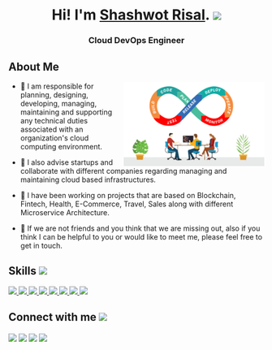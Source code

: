 <h1 align="center"> Hi! I'm <a href="https://shashwotrisal.com.np">Shashwot Risal</a>. <img src = "https://raw.githubusercontent.com/MartinHeinz/MartinHeinz/master/wave.gif" width = 50px></h1>
<h3 align="center">Cloud DevOps Engineer</h3>

</p>

<h2> About Me </h2>

<img width="55%" align="right" alt="Github" src="https://github.com/shashwot/shashwot/blob/main/devops.gif" />


- 🔭 I am responsible for planning, designing, developing, managing, maintaining and supporting any technical duties associated with an organization's cloud computing environment.

- 🌱 I also advise startups and collaborate with different companies regarding managing and maintaining cloud based infrastructures.

- 👯 I have been working on projects that are based on Blockchain, Fintech, Health, E-Commerce, Travel, Sales along with different Microservice Architecture. 

- 💬 If we are not friends and you think that we are missing out, also if you think I can be helpful to you or would like to meet me, please feel free to get in touch.

<h2> Skills <img src = "https://media2.giphy.com/media/QssGEmpkyEOhBCb7e1/giphy.gif?cid=ecf05e47a0n3gi1bfqntqmob8g9aid1oyj2wr3ds3mg700bl&rid=giphy.gif" width = 32px> </h2>
<a href= "https://github.com/shashwot/terraform" > <img width ='32px' src ='https://cdn.icon-icons.com/icons2/2107/PNG/512/file_type_terraform_icon_130125.png'> </a>
<a href= "https://github.com/shashwot/Kubernetes" > <img width ='32px' src ='https://cdn2.iconfinder.com/data/icons/mixd/512/16_kubernetes-512.png'> </a>
<a href= "https://github.com/shashwot/alpine-tomcat" > <img width ='32px' src ='https://cdn.icon-icons.com/icons2/2699/PNG/512/docker_official_logo_icon_169250.png'> </a>
<a href= "https://github.com/shashwot/nginx-php-fpm" > <img width ='32px' src ='https://cdn.icon-icons.com/icons2/2107/PNG/512/file_type_nginx_icon_130305.png'> </a>
<a href= "https://github.com/shashwot/istio-mesh" > <img width ='32px' src ='https://jmtirado.net/wp-content/uploads/2020/05/istio-whitelogo-bluebackground-framed.svg_-795x795.png'> </a>
<a href= "https://github.com/shashwot/nodejs-api-with-swagger-docs" > <img width ='32px' src ='https://raw.githubusercontent.com/rahulbanerjee26/githubAboutMeGenerator/main/icons/javascript.svg'> </a>
<a href= "https://github.com/shashwot/helm-template" > <img width ='32px' src ='https://cdn.icon-icons.com/icons2/2107/PNG/512/file_type_helm_icon_130546.png'> </a>
<a href= "https://www.linux.org/" > <img width ='32px' src ='http://cdn.onlinewebfonts.com/svg/img_237140.png'> </a>


<h2> Connect with me <img src='https://raw.githubusercontent.com/ShahriarShafin/ShahriarShafin/main/Assets/handshake.gif' width="100px"> </h2>
<a href = 'https://www.facebook.com/shashwotrisal/'> <img width = '32px' align= 'center' src="https://raw.githubusercontent.com/rahulbanerjee26/githubAboutMeGenerator/main/icons/facebook.svg"/></a> 
<a href = 'https://shashwotrisal.com.np'> <img width = '32px' align= 'center' src="https://raw.githubusercontent.com/rahulbanerjee26/githubAboutMeGenerator/main/icons/portfolio.png"/></a> 
<a href = 'https://www.github.com/shashwot'> <img width = '32px' align= 'center' src="https://raw.githubusercontent.com/rahulbanerjee26/githubAboutMeGenerator/main/icons/github.svg"/></a> 
<a href = 'https://medium.com/@shashwotrisal'> <img width = '32px' align= 'center' src="https://raw.githubusercontent.com/rahulbanerjee26/githubAboutMeGenerator/main/icons/medium.svg"/></a> 
